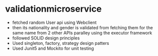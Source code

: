 # validationmicroservice
* fetched random User api using Webclient
* then its nationality and gender is validated from fetching them for the same name from 2 other APIs paralley using the executor framework
* followed SOLID design principles
* Used singleton, factory, strategy design patters
* Used Junit5 and Mockito for unit testing
